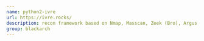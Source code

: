 ```yaml
---
name: python2-ivre
url: https://ivre.rocks/
description: recon framework based on Nmap, Masscan, Zeek (Bro), Argus, Netflow,... (library) URL : https://ivre.rocks/ Groups : blackarch blackarch-recon blackarch-networking
group: blackarch
---
```

